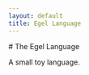 ```yaml
---
layout: default
title: Egel Language
---
```

<html>
<body>
<div class="wrapper" markdown="1">
# The Egel Language

A small toy language.
</div>
</body>
</html>
